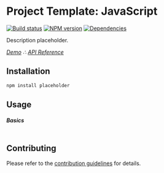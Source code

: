 # Project Template: JavaScript

[![Build status](https://travis-ci.org/username/placeholder.svg?branch=master)](https://travis-ci.org/username/placeholder)
[![NPM version](https://badge.fury.io/js/_placeholder.svg)](http://badge.fury.io/js/_placeholder)
[![Dependencies](https://david-dm.org/username/placeholder.svg?branch=master)](https://david-dm.org/username/placeholder)

Description placeholder.

*[Demo](https://username.github.io/placeholder/public/demo) &there4;
[API Reference](https://username.github.io/placeholder/public/docs)*


## Installation

```sh
npm install placeholder
``` 


## Usage

##### Basics

```javascript
```


## Contributing

Please refer to the [contribution guidelines](https://github.com/username/placeholder/blob/master/CONTRIBUTING.md) for details.
